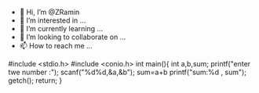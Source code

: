 - 👋 Hi, I’m @ZRamin
- 👀 I’m interested in ...
- 🌱 I’m currently learning ...
- 💞️ I’m looking to collaborate on ...
- 📫 How to reach me ...

<!---
ZRamin/ZRamin is a ✨ special ✨ repository because its `README.md` (this file) appears on your GitHub profile.
You can click the Preview link to take a look at your changes.
--->
#include  <stdio.h>
#include  <conio.h>
int main(){
int a,b,sum;
    printf("enter twe number :");
        scanf("%d%d,&a,&b");
    sum=a+b
        printf("sum:%d , sum");
    getch();
    return;
}
